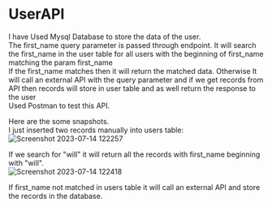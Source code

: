 # UserAPI
I have Used Mysql Database to store the data of the user.<br>
The first_name query parameter is passed through endpoint. It will search the first_name in the user table for all users with the beginning of first_name matching the param first_name <br>
If the first_name matches then it will return the matched data. Otherwise It will call an external API with the query parameter and if we get records from API then records will store in user table and as well return the response to the user <br>
Used Postman to test this API.<br>

Here are the some snapshots.<br>
I just inserted two records manually into users table:<br>
![Screenshot 2023-07-14 122257](https://github.com/bhargav2550/UserAPI/assets/106314092/13962226-8242-4d82-bf1d-102d9d12dfdb)

If we search for "will" it will return all the records with first_name beginning with "will".<br>
![Screenshot 2023-07-14 122418](https://github.com/bhargav2550/UserAPI/assets/106314092/876d7266-cf3f-4eb9-af5b-5dd540edf53c)

If first_name not matched in users table it will call an external API and store the records in the database.
